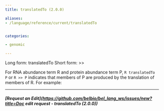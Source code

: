 ```yaml
---
title: translatedTo (2.0.0)

aliases:
- /language/reference/current/translatedTo


categories:

- genomic

---
```

<!-- COMPUTER GENERATED PAGE!!! DO NOT EDIT DIRECTLY  -->
<!--    must be changed in scripts/templates.py which is processed by scripts/update_refs.py -->

Long form: translatedTo
Short form: >>

For RNA abundance term R and protein abundance term P, `R translatedTo P` or `R >> P` indicates that members of P are produced by the translation of members of R. For example:


---
##### [Request an Edit](https://github.com/belbio/bel_lang_ws/issues/new?title=Doc edit request - translatedTo (2.0.0))
